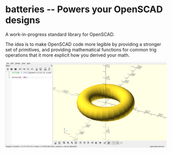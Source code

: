 batteries -- Powers your OpenSCAD designs
=========================================

A work-in-progress standard library for OpenSCAD.

The idea is to make OpenSCAD code more legible by providing a stronger set of
primitives, and providing mathematical functions for common trig operations
that it more explicit how you derived your math.

![torus](doc/images/Torus-Screenshot.png)
